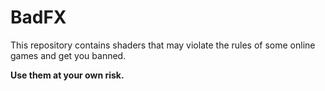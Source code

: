 # BadFX

This repository contains shaders that may violate the rules of some online
games and get you banned.

**Use them at your own risk.**